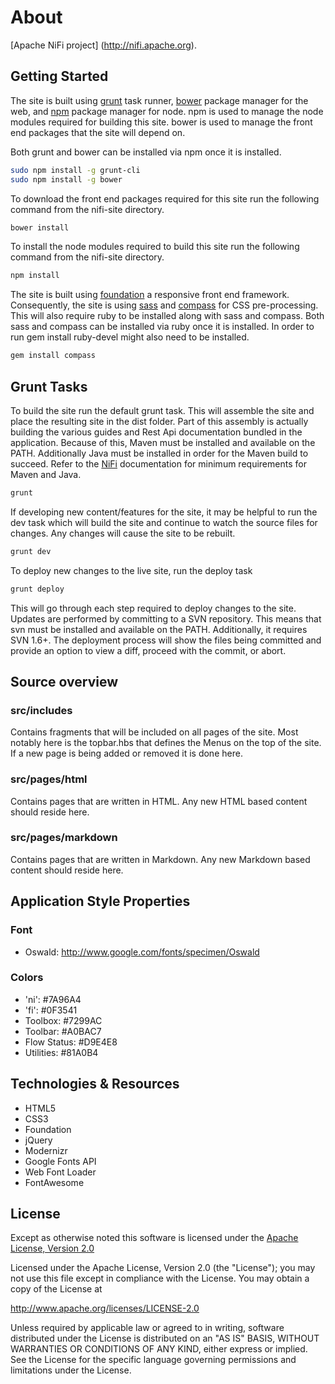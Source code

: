 <!--
  Licensed to the Apache Software Foundation (ASF) under one or more
  contributor license agreements.  See the NOTICE file distributed with
  this work for additional information regarding copyright ownership.
  The ASF licenses this file to You under the Apache License, Version 2.0
  (the "License"); you may not use this file except in compliance with
  the License.  You may obtain a copy of the License at
      http://www.apache.org/licenses/LICENSE-2.0
  Unless required by applicable law or agreed to in writing, software
  distributed under the License is distributed on an "AS IS" BASIS,
  WITHOUT WARRANTIES OR CONDITIONS OF ANY KIND, either express or implied.
  See the License for the specific language governing permissions and
  limitations under the License.
-->
# About
[Apache NiFi project] (http://nifi.apache.org).

## Getting Started

The site is built using [grunt][] task runner, [bower][] package manager for
the web, and [npm][] package manager for node. npm is used to manage the
node modules required for building this site. bower is used to manage the 
front end packages that the site will depend on.

Both grunt and bower can be installed via npm once it is installed. 

```bash
sudo npm install -g grunt-cli
sudo npm install -g bower
```

To download the front end packages required for this site run the following
command from the nifi-site directory.

```bash
bower install
```

To install the node modules required to build this site run the following
command from the nifi-site directory.

```bash
npm install
```

The site is built using [foundation][] a responsive front end framework. 
Consequently, the site is using [sass][] and [compass][] for CSS pre-processing.
This will also require ruby to be installed along with sass and compass. Both
sass and compass can be installed via ruby once it is installed. In order to run
gem install ruby-devel might also need to be installed.

```bash
gem install compass
```

[grunt]: http://gruntjs.com/
[bower]: http://bower.io/
[npm]: http://www.npmjs.com/
[foundation]: http://foundation.zurb.com/
[sass]: http://sass-lang.com/
[compass]: http://compass-style.org/

## Grunt Tasks

To build the site run the default grunt task. This will assemble the site and 
place the resulting site in the dist folder. Part of this assembly is actually
building the various guides and Rest Api documentation bundled in the application. 
Because of this, Maven must be installed and available on the PATH. Additionally Java 
must be installed in order for the Maven build to succeed. Refer to the [NiFi][] 
documentation for minimum requirements for Maven and Java. 

[NiFi]: https://nifi.apache.org/quickstart.html

```bash
grunt
```

If developing new content/features for the site, it may be helpful to run
the dev task which will build the site and continue to watch the source
files for changes. Any changes will cause the site to be rebuilt.

```bash
grunt dev
```

To deploy new changes to the live site, run the deploy task

```bash
grunt deploy
```

This will go through each step required to deploy changes to the site. Updates
are performed by committing to a SVN repository. This means that svn must be installed
and available on the PATH. Additionally, it requires SVN 1.6+. The deployment
process will show the files being committed and provide an option to view a diff,
proceed with the commit, or abort.

## Source overview

### src/includes

Contains fragments that will be included on all pages of the site. Most notably 
here is the topbar.hbs that defines the Menus on the top of the site. If a new 
page is being added or removed it is done here.

### src/pages/html

Contains pages that are written in HTML. Any new HTML based content should reside here.

### src/pages/markdown

Contains pages that are written in Markdown. Any new Markdown based content should
reside here.

## Application Style Properties

### Font
- Oswald: http://www.google.com/fonts/specimen/Oswald

### Colors
- 'ni':  #7A96A4
- 'fi':  #0F3541
- Toolbox:  #7299AC
- Toolbar:  #A0BAC7
- Flow Status: #D9E4E8
- Utilities: #81A0B4

## Technologies & Resources
- HTML5
- CSS3
- Foundation
- jQuery
- Modernizr
- Google Fonts API
- Web Font Loader
- FontAwesome

## License

Except as otherwise noted this software is licensed under the
[Apache License, Version 2.0](http://www.apache.org/licenses/LICENSE-2.0.html)

Licensed under the Apache License, Version 2.0 (the "License");
you may not use this file except in compliance with the License.
You may obtain a copy of the License at

  http://www.apache.org/licenses/LICENSE-2.0

Unless required by applicable law or agreed to in writing, software
distributed under the License is distributed on an "AS IS" BASIS,
WITHOUT WARRANTIES OR CONDITIONS OF ANY KIND, either express or implied.
See the License for the specific language governing permissions and
limitations under the License.
